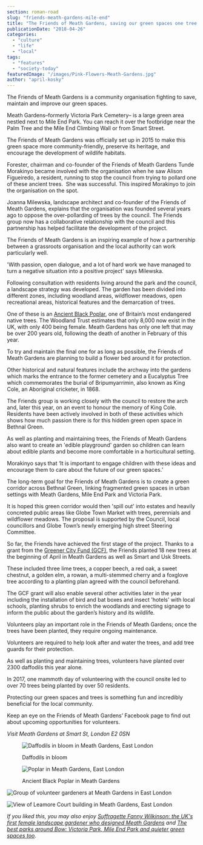 ```yaml
---
section: roman-road
slug: "friends-meath-gardens-mile-end"
title: "The Friends of Meath Gardens, saving our green spaces one tree at a time"
publicationDate: "2018-04-26"
categories: 
  - "culture"
  - "life"
  - "local"
tags: 
  - "features"
  - "society-today"
featuredImage: "/images/Pink-Flowers-Meath-Gardens.jpg"
author: "april-kosky"
---
```


The Friends of Meath Gardens is a community organisation fighting to save, maintain and improve our green spaces.

Meath Gardens–formerly Victoria Park Cemetery– is a large green area nestled next to Mile End Park. You can reach it over the footbridge near the Palm Tree and the Mile End Climbing Wall or from Smart Street.

The Friends of Meath Gardens was officially set up in 2015 to make this green space more community-friendly​, preserve its heritage,​ and encourage the development of wildlife habitats.

Forester, chairman and co-founder of the Friends of Meath Gardens Tunde Morakinyo became involved with the organisation when he saw Alison Figueiredo, a resident, running to stop the council from trying to pollard one of these ancient trees.  She was successful. This inspired Morakinyo to join the organisation on the spot.

Joanna Milewska, landscape architect and co-founder of the Friends of Meath Gardens, explains that the organisation was founded several years ago to oppose the over-pollarding of trees by the council. The Friends group now has a collaborative relationship with the council and this partnership has helped facilitate the development of the project.

The Friends of Meath Gardens is an inspiring example of how a partnership between a grassroots organisation and the local authority can work particularly well.

'With passion, open dialogue, and a lot of hard work we have managed to turn a negative situation into a positive project' says Milewska.

Following consultation with residents living around the park and the council, a landscape ​strategy was developed. The garden has been divided into different zones, including woodland areas, wildflower meadows, open recreational areas, historical features and the demarcation of trees.

One of these is an [Ancient Black Poplar](https://romanroadlondon.com/black-poplar-tree-meath-gardens/), one of Britain’s most endangered native trees. The Woodland Trust estimates that only 8,000 now exist in the UK, with only 400 being female. Meath Gardens has only one left that may be over 200 years old, following the death of another in February of this year.

To try and maintain the final one for as long as possible, the Friends of Meath Gardens are planning to build a flower bed around it for protection.

Other historical and natural features include the archway into the gardens which marks the entrance to the former cemetery and a Eucalyptus Tree which commemorates the burial of Bripumyarrimin, also known as King Cole, an Aboriginal cricketer, in 1868.

The Friends group is working closely with the council to restore the arch and, later this year, on an event to honour the memory of King Cole. Residents have been actively involved in both of these activities which shows how much passion there is for this hidden green open space in Bethnal Green.

As well as planting and maintaining trees, the Friends of Meath Gardens also want to create an 'edible playground' garden so children can learn about edible plants and become more comfortable in a horticultural setting.

Morakinyo says that ‘It is important to engage children with these ideas and encourage them to care about the future of our green spaces.’

The long-term goal for the Friends of Meath Gardens is to create a green corridor across Bethnal Green, linking fragmented green spaces in urban settings with Meath Gardens, Mile End Park and Victoria Park.

It is hoped this green corridor would then 'spill out' into estates and heavily concreted public areas like Globe Town Market with trees, perennials and wildflower meadows. The proposal is supported by the Council, local councillors and Globe Town’s newly emerging high street Steering Committee.

So far, the Friends have achieved the first stage of the project. Thanks to a grant from the [Greener City Fund (GCF)](https://www.london.gov.uk/programmes-strategies/environment-and-climate-change/parks-green-spaces-and-biodiversity/green-space-funding/greener-city-fund), the Friends planted 18 new trees at the beginning of April in Meath Gardens as well as Smart and Usk Streets.

These included three lime trees, a copper beech, a red oak, a sweet chestnut, a golden elm, a rowan, a multi-stemmed cherry and a foxglove tree according to a planting plan agreed with the council beforehand.

The GCF grant will also enable several other activities later in the year including the installation of bird and bat boxes and insect 'hotels' with local schools, planting shrubs to enrich the woodlands and erecting signage to inform the public about the garden’s history and its wildlife.

Volunteers play an important role in the Friends of Meath Gardens; once the trees have been planted, they require ongoing maintenance.

Volunteers are required to help look after and water the trees, and add tree guards for their protection.

As well as planting and maintaining trees, volunteers have planted over 2300 daffodils this year alone.

In 2017, one mammoth day of volunteering with the council onsite led to over 70 trees being planted by over 50 residents.

Protecting our green spaces and trees is something fun and incredibly beneficial for the local community.

Keep an eye on the Friends of Meath Gardens’ Facebook page to find out about upcoming opportunities for volunteers.

_Visit Meath Gardens at Smart St, London E2 0SN_

<figure>

![Daffodils in bloom in Meath Gardens, East London](/images/Meath-Gardens-Daffodils.jpg)

<figcaption>

Daffodils in bloom

</figcaption>

</figure>

<figure>

![Poplar in Meath Gardens, East London](/images/Poplar-in-Meath-Gardens.jpg)

<figcaption>

Ancient Black Poplar in Meath Gardens

</figcaption>

</figure>

![Group of volunteer gardeners at Meath Gardens in East London](/images/Friends-of-Meath-Gardens-Planting-Team-web.jpg)

![View of Leamore Court building in Meath Gardens, East London](/images/Meath-Gardens-Leamore-Court-winter.jpg)

_If you liked this, you may also enjoy [Suffragette Fanny Wilkinson: the UK's first female landscape gardener who designed Meath Gardens](https://romanroadlondon.com/fanny-wilkinson-suffragette-landscape-gardener-meath-gardens/) and [The best parks around Bow: Victoria Park, Mile End Park and quieter green spaces too](https://romanroadlondon.com/best-parks-green-spaces-bow-east-london/)_.


